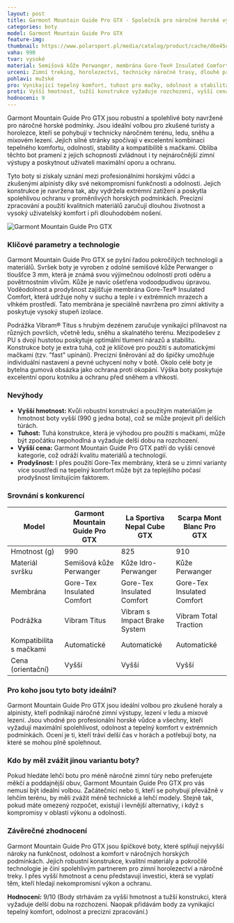 ```yaml
---
layout: post
title: Garmont Mountain Guide Pro GTX - Společník pro náročné horské výstupy
categories: boty
model: Garmont Mountain Guide Pro GTX
feature-img: 
thumbnail: https://www.polarsport.pl/media/catalog/product/cache/d6e45dfc1b25b95a4e8303b8876267e8/m/o/mountain_guide_pro_gtx_jeans_1000_1_.jpg
vaha: 990
tvar: vysoké
material: Semišová kůže Perwanger, membrána Gore-Tex® Insulated Comfort
urceni: Zimní treking, horolezectví, technicky náročné trasy, dlouhé přechody hor
pohlavi: mužské
pro: Vynikající tepelný komfort, tuhost pro mačky, odolnost a stabilita, precizní šněrování, ochrana proti okopání.
proti: Vyšší hmotnost, tužší konstrukce vyžaduje rozchození, vyšší cena.
hodnoceni: 9
---
```


Garmont Mountain Guide Pro GTX jsou robustní a spolehlivé boty navržené pro náročné horské podmínky. Jsou ideální volbou pro zkušené turisty a horolezce, kteří se pohybují v technicky náročném terénu, ledu, sněhu a mixovém lezení. Jejich silné stránky spočívají v excelentní kombinaci tepelného komfortu, odolnosti, stability a kompatibilitě s mačkami. Obliba těchto bot pramení z jejich schopnosti zvládnout i ty nejnáročnější zimní výstupy a poskytnout uživateli maximální oporu a ochranu.

Tyto boty si získaly uznání mezi profesionálními horskými vůdci a zkušenými alpinisty díky své nekompromisní funkčnosti a odolnosti. Jejich konstrukce je navržena tak, aby vydržela extrémní zatížení a poskytla spolehlivou ochranu v proměnlivých horských podmínkách. Precizní zpracování a použití kvalitních materiálů zaručují dlouhou životnost a vysoký uživatelský komfort i při dlouhodobém nošení.

![Garmont Mountain Guide Pro GTX](https://res.cloudinary.com/dvwv5cne3/image/fetch/w_auto,h_450,c_fill,g_auto,f_auto,q_auto/https://www.polarsport.pl/media/catalog/product/cache/d6e45dfc1b25b95a4e8303b8876267e8/m/o/mountain_guide_pro_gtx_jeans_1000_1_.jpg)

### Klíčové parametry a technologie

Garmont Mountain Guide Pro GTX se pyšní řadou pokročilých technologií a materiálů. Svršek boty je vyroben z odolné semišové kůže Perwanger o tloušťce 3 mm, která je známá svou výjimečnou odolností proti oděru a povětrnostním vlivům. Kůže je navíc ošetřena vodoodpudivou úpravou. Voděodolnost a prodyšnost zajišťuje membrána Gore-Tex® Insulated Comfort, která udržuje nohy v suchu a teple i v extrémních mrazech a vlhkém prostředí. Tato membrána je speciálně navržena pro zimní aktivity a poskytuje vysoký stupeň izolace.

Podrážka Vibram® Titus s hrubým dezénem zaručuje vynikající přilnavost na různých površích, včetně ledu, sněhu a skalnatého terénu. Mezipodešev z PU s dvojí hustotou poskytuje optimální tlumení nárazů a stabilitu. Konstrukce boty je extra tuhá, což je klíčové pro použití s automatickými mačkami (tzv. "fast" upínání). Precizní šněrování až do špičky umožňuje individuální nastavení a pevné uchycení nohy v botě. Okolo celé boty je bytelna gumová obsázka jako ochrana proti okopání. Výška boty poskytuje excelentní oporu kotníku a ochranu před sněhem a vlhkostí.

### Nevýhody

*   **Vyšší hmotnost:** Kvůli robustní konstrukci a použitým materiálům je hmotnost boty vyšší (990 g jedna bota), což se může projevit při delších túrách.
*   **Tuhost:** Tuhá konstrukce, která je výhodou pro použití s mačkami, může být zpočátku nepohodlná a vyžaduje delší dobu na rozchození.
*   **Vyšší cena:** Garmont Mountain Guide Pro GTX patří do vyšší cenové kategorie, což odráží kvalitu materiálů a technologií.
* **Prodyšnost:** I přes použití Gore-Tex membrány, která se u zimní varianty více soustředí na tepelný komfort může být za teplejšího počasí prodyšnost limitujícím faktorem.

### Srovnání s konkurencí

| Model                         | Garmont Mountain Guide Pro GTX | La Sportiva Nepal Cube GTX | Scarpa Mont Blanc Pro GTX |
| ----------------------------- | ------------------------------ | -------------------------- | ------------------------- |
| Hmotnost (g)                 | 990                            | 825                        | 910                       |
| Materiál svršku              | Semišová kůže Perwanger        | Kůže Idro-Perwanger        | Kůže Perwanger           |
| Membrána                     | Gore-Tex Insulated Comfort     | Gore-Tex Insulated Comfort | Gore-Tex Insulated Comfort |
| Podrážka                     | Vibram Titus                   | Vibram s Impact Brake System | Vibram Total Traction    |
| Kompatibilita s mačkami | Automatické                    | Automatické                | Automatické                |
| Cena (orientační)          | Vyšší                          | Vyšší                      | Vyšší                      |

### Pro koho jsou tyto boty ideální?

Garmont Mountain Guide Pro GTX jsou ideální volbou pro zkušené horaly a alpinisty, kteří podnikají náročné zimní výstupy, lezení v ledu a mixové lezení. Jsou vhodné pro profesionální horské vůdce a všechny, kteří vyžadují maximální spolehlivost, odolnost a tepelný komfort v extrémních podmínkách. Ocení je ti, kteří tráví delší čas v horách a potřebují boty, na které se mohou plně spolehnout.

### Kdo by měl zvážit jinou variantu boty?

Pokud hledáte lehčí botu pro méně náročné zimní túry nebo preferujete měkčí a poddajnější obuv, Garmont Mountain Guide Pro GTX pro vás nemusí být ideální volbou. Začátečníci nebo ti, kteří se pohybují převážně v lehčím terénu, by měli zvážit méně technické a lehčí modely. Stejně tak, pokud máte omezený rozpočet, existují i levnější alternativy, i když s kompromisy v oblasti výkonu a odolnosti.

### Závěrečné zhodnocení

Garmont Mountain Guide Pro GTX jsou špičkové boty, které splňují nejvyšší nároky na funkčnost, odolnost a komfort v náročných horských podmínkách. Jejich robustní konstrukce, kvalitní materiály a pokročilé technologie je činí spolehlivým partnerem pro zimní horolezectví a náročné treky. I přes vyšší hmotnost a cenu představují investici, která se vyplatí těm, kteří hledají nekompromisní výkon a ochranu.

**Hodnocení:** 9/10 (Body strhávám za vyšší hmotnost a tužší konstrukci, která vyžaduje delší dobu na rozchození. Naopak přidávám body za vynikající tepelný komfort, odolnost a precizní zpracování.)
